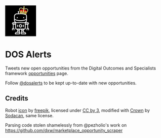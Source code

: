 [<img src="images/RoboCrown.png" alt="robocrown" width="100"/>](https://twitter.com/dosalerts)
# DOS Alerts

Tweets new open opportunities from the Digital Outcomes and Specialists framework
[opportunities](https://www.digitalmarketplace.service.gov.uk/digital-outcomes-and-specialists/opportunities) page.

Follow [@dosalerts](https://twitter.com/dosalerts) to be kept up-to-date with new opportunities.

## Credits

Robot [icon](http://www.flaticon.com/free-icon/robot_115339) by [freepik](http://www.flaticon.com/authors/freepik),
licensed under [CC by 3](https://creativecommons.org/licenses/by/3.0/), modified with 
[Crown](https://commons.wikimedia.org/wiki/File:Tudor_Rose_Royal_Badge_of_England.svg) by [Sodacan](https://commons.wikimedia.org/wiki/User:Sodacan), same license.

Parsing code stolen shamelessly from @pezholio's work on https://github.com/dxw/marketplace_opportunity_scraper